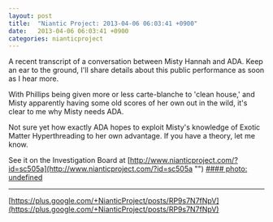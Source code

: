 ```yaml
---
layout: post
title:  "Niantic Project: 2013-04-06 06:03:41 +0900"
date:   2013-04-06 06:03:41 +0900
categories: nianticproject
---
```

A recent transcript of a conversation between Misty Hannah and ADA. Keep an ear to the ground, I'll share details about this public performance as soon as I hear more. 

With Phillips being given more or less carte-blanche to 'clean house,' and Misty apparently having some old scores of her own out in the wild, it's clear to me why Misty needs ADA. 

Not sure yet how exactly ADA hopes to exploit Misty's knowledge of Exotic Matter Hyperthreading to her own advantage. If you have a theory, let me know. 

See it on the Investigation Board at [http://www.nianticproject.com/?id=sc505a](http://www.nianticproject.com/?id=sc505a "")
[#### photo: undefined](https://lh3.googleusercontent.com/-3mdGml5x69M/UV87pi-pojI/AAAAAAAAE0U/rIjWBZt4pSw/w288-h288/performance.jpg "")
- - -
[https://plus.google.com/+NianticProject/posts/RP9s7N7fNpV](https://plus.google.com/+NianticProject/posts/RP9s7N7fNpV)
